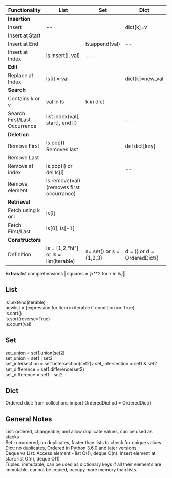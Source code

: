 Functionality | List | Set | Dict |Deque
--|--|--|--|--
**Insertion**||||
Insert| --| | dict[k]=v|
Insert at Start||||q.appendleft("A")|
Insert at End || ls.append(val)|--|q.append("A")|
Insert at Index | ls.insert(i, val)|--||
**Edit**||||
Replace at Index | ls[i] = val||dict[k]=new_val||
**Search**|||
Contains k or v | val in ls| k in dict||
Search First/Last Occurrence | list.index(val[, start[, end]])| |--||
**Deletion**||||
Remove First| ls.pop() Removes last|| del dict[key]|q.popleft()|
Remove Last | |||q.pop()
Remove at index | ls.pop(i) or del ls[i]||--|
Remove element | ls.remove(val) (removes first occurrance)|||
**Retrieval**|||
Fetch using k or i | ls[i]||
Fetch First/Last| ls[0], ls[-1] ||
**Constructors**||
Definition | ls = [1,2,"hi"] or ls = list(iterable)| s= set() or s = {1,2,3}| d = {} or d = OrderedDict()
**Extras**
list comprehensions | squares = [x**2 for x in ls]||

## List
ls1.extend(iterable) \
newlist = [expression for item in iterable if condition == True] \
ls.sort() \
ls.sort(reverse=True) \
ls.count(val)

## Set
set_union = set1.union(set2) \
set_union = set1 | set2 \
set_intersection = set1.intersection(set2)v
set_intersection = set1 & set2 \
set_difference = set1.difference(set2) \
set_difference = set1 - set2

## Dict
Ordered dict: 
from collections import OrderedDict
od = OrderedDict()


## General Notes
List: ordered, changeable, and allow duplicate values, can be used as stacks \
Set : unordered, no duplicates, faster than lists to check for unique values \
Dict: no duplicates, Ordered in Python 3.6.0 and later versions \
Deque vs List: Access element - list O(1), deque O(n). Insert element at start: list O(n), deque O(1) \
Tuples: immutable, can be used as dictionary keys if all their elements are immutable, cannot be copied, occupy more memory than lists.
